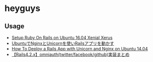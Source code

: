 heyguys
=======

Usage
-----

* [Setup Ruby On Rails on Ubuntu 16.04 Xenial Xerus](https://gorails.com/setup/ubuntu/16.04)
* [UbuntuでNginxとUnicornを使いRailsアプリを動かす](http://qiita.com/corona6@github/items/cfac19432532d261912d)
* [How To Deploy a Rails App with Unicorn and Nginx on Ubuntu 14.04](https://www.digitalocean.com/community/tutorials/how-to-deploy-a-rails-app-with-unicorn-and-nginx-on-ubuntu-14-04)
* [【Rails4.2.x】omniauth(twitter/facebook/github)実装まとめ](http://qiita.com/Hassan/items/176bc2c6fd75a3e00111)
